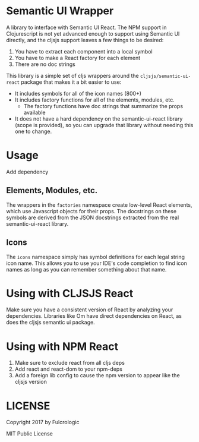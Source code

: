 # Semantic UI Wrapper

A library to interface with Semantic UI React. The NPM support in Clojurescript
is not yet advanced enough to support using Semantic UI directly, and 
the cljsjs support leaves a few things to be desired:

1. You have to extract each component into a local symbol
2. You have to make a React factory for each element
3. There are no doc strings

This library is a simple set of cljs wrappers around the `cljsjs/semantic-ui-react`
package that makes it a bit easier to use:

- It includes symbols for all of the icon names (800+)
- It includes factory functions for all of the elements, modules, etc.
   - The factory functions have doc strings that summarize the props available
- It does not have a hard dependency on the semantic-ui-react
library (scope is provided), so you can upgrade that library without needing this
one to change.

# Usage

Add dependency

## Elements, Modules, etc.

The wrappers in the `factories` namespace create low-level React elements,
which use Javascript objects for their props. The docstrings on these
symbols are derived from the JSON docstrings extracted from the real
semantic-ui-react library.

## Icons

The `icons` namespace simply has symbol definitions for each legal string icon name. This
allows you to use your IDE's code completion to find icon names as long as
you can remember something about that name.

# Using with CLJSJS React

Make sure you have a consistent version of React by analyzing your dependencies. Libraries like
Om have direct dependencies on React, as does the cljsjs semantic ui package.

# Using with NPM React

1. Make sure to exclude react from all cljs deps
2. Add react and react-dom to your npm-deps
3. Add a foreign lib config to cause the npm version to appear like the cljsjs version

# LICENSE

Copyright 2017 by Fulcrologic

MIT Public License

